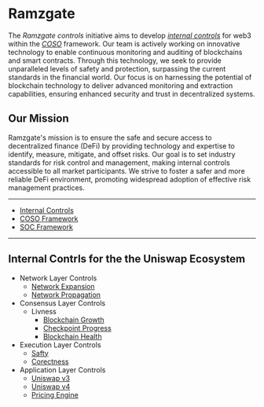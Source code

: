 # Ramzgate

The _Ramzgate controls_ initiative aims to develop [_internal controls_](https://github.com/Ramzgate/.github/blob/main/profile/Controls.md) for web3 within the [_COSO_](https://github.com/Ramzgate/.github/blob/main/profile/Controls.md) framework. Our team is actively working on innovative technology to enable continuous monitoring and auditing of blockchains and smart contracts. Through this technology, we seek to provide unparalleled levels of safety and protection, surpassing the current standards in the financial world. Our focus is on harnessing the potential of blockchain technology to deliver advanced monitoring and extraction capabilities, ensuring enhanced security and trust in decentralized systems.

## Our Mission
Ramzgate's mission is to ensure the safe and secure access to decentralized finance (DeFi) by providing technology and expertise to identify, measure, mitigate, and offset risks. Our goal is to set industry standards for risk control and management, making internal controls accessible to all market participants. We strive to foster a safer and more reliable DeFi environment, promoting widespread adoption of effective risk management practices.

--------
- [Internal Controls](https://github.com/Ramzgate/.github/blob/main/profile/Controls.md)
- [COSO Framework](https://github.com/Ramzgate/.github/blob/main/profile/Controls.md)
- [SOC Framework](https://github.com/Ramzgate/.github/blob/main/profile/Controls.md)
--------

## Internal Contrls for the the Uniswap Ecosystem 
 
- Network Layer Controls
    - [Network Expansion](https://github.com/Ramzgate/Expansion)
    - [Network Propagation]()
- Consensus Layer Controls
    - Livness
        - [Blockchain Growth]()
        - [Checkpoint Progress]()
        - [Blockchain Health]()
- Execution Layer Controls
    - [Safty]()
    - [Corectness]()
- Application Layer Controls
    - [Uniswap v3]()
    - [Uniswap v4]()
    - [Pricing Engine]()





<!--

**Here are some ideas to get you started:**

🙋‍♀️ A short introduction - what is your organization all about?
🌈 Contribution guidelines - how can the community get involved?
👩‍💻 Useful resources - where can the community find your docs? Is there anything else the community should know?
🍿 Fun facts - what does your team eat for breakfast?
🧙 Remember, you can do mighty things with the power of [Markdown](https://docs.github.com/github/writing-on-github/getting-started-with-writing-and-formatting-on-github/basic-writing-and-formatting-syntax)
-->
